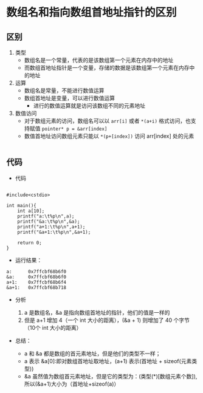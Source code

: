 # 数组名和指向数组首地址指针的区别

## 区别
1. 类型
    + 数组名是一个常量，代表的是该数组第一个元素在内存中的地址
    + 而数组首地址指针是一个变量，存储的数据是该数组第一个元素在内存中的地址
2. 运算
    + 数组名是常量，不能进行数值运算
    + 数组首地址是变量，可以进行数值运算
        - 进行的数值运算就是访问该数组不同的元素地址
3. 数值访问
    + 对于数组元素的访问，数组名可以以 `arr[i]` 或者 `*(a+i)` 格式访问，也支持赋值 `pointer* p = &arr[index]`
    + 数值首地址访问数组元素只能以 `*(p+[index])` 访问 arr[index] 处的元素
    ```

## 代码
+ 代码
```

#include<cstdio>

int main(){
    int a[10];
    printf("a:\t%p\n",a);
    printf("&a:\t%p\n",&a);
    printf("a+1:\t%p\n",a+1);
    printf("&a+1:\t%p\n",&a+1);
    
    return 0;
}
```

+ 运行结果：
```    
a:      0x7ffcbf68b6f0
&a:     0x7ffcbf68b6f0
a+1:    0x7ffcbf68b6f4
&a+1:   0x7ffcbf68b718
```

+ 分析
    1. a 是数组名，&a 是指向数组首地址的指针，他们的值是一样的
    2. 但是 a+1 增加 4（一个 int 大小的距离），(&a + 1) 则增加了 40 个字节（10个 int 大小的距离）

+ 总结：
    + a 和 &a 都是数组的首元素地址，但是他们的类型不一样；
    + a 表示 &a[0]:即对数组首地址取地址，(a+1) 表示(首地址 + sizeof(元素类型))
    + &a 虽然值为数组首元素地址，但是它的类型为：(类型(*)[数组元素个数]), 所以(&a+1)大小为（首地址+sizeof(a)）